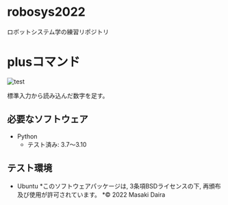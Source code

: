 # robosys2022
ロボットシステム学の練習リポジトリ

# plusコマンド
![test](https://github.com/Mark-D127/robosys2022/blob/main/.github/workflows/test.yml/badge.svg)

標準入力から読み込んだ数字を足す。



## 必要なソフトウェア
* Python
  * テスト済み: 3.7～3.10

## テスト環境
* Ubuntu
*このソフトウェアパッケージは, 3条項BSDライセンスの下, 再頒布及び使用が許可されています。
*© 2022 Masaki Daira
